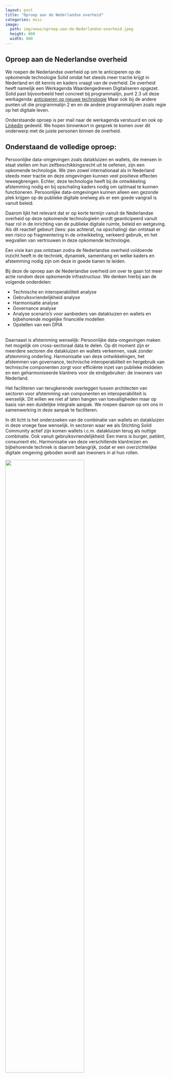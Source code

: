 ```yaml
---
layout: post
title: "Oproep aan de Nederlandse overheid"
categories: misc
image:
  path: img/news/oproep-aan-de-Nederlandse-overheid.jpeg
  height: 800
  width: 800
---
```


## Oproep aan de Nederlandse overheid

We roepen de Nederlandse overheid op om te anticiperen op de opkomende technologie Solid omdat het steeds meer tractie krijgt in Nederland en dit kennis en kaders vraagt van de overheid.
De overheid heeft namelijk een Werkagenda Waardengedreven Digitaliseren opgezet. 
Solid past bijvoorbeeld heel concreet bij programmalijn, punt 2.3 uit deze werkagenda: [anticiperen op nieuwe technologie](https://www.digitaleoverheid.nl/werkagenda-waardengedreven-digitaliseren/#Anticiperen-op-nieuwe-digitale-technologie-Overzicht) 
Maar ook bij de andere punten uit die programmalijn 2 en en de andere programmalijnen zoals regie op het digitale leven.
 
Onderstaande oproep is per mail naar de werkagenda verstuurd en ook op [Linkedin](https://www.linkedin.com/feed/update/urn:li:activity:7066374452388716545) gedeeld. We hopen binnenkort in gesprek te komen over dit onderwerp met de juiste personen binnen de overheid.

Onderstaand de volledige oproep:
------ 

Persoonlijke data-omgevingen zoals datakluizen en wallets, die mensen in staat stellen om hun zelfbeschikkingsrecht uit te oefenen, zijn een opkomende technologie.
We zien zowel internationaal als in Nederland steeds meer tractie en deze omgevingen kunnen veel positieve effecten teweegbrengen.
Echter, deze technologie heeft bij de ontwikkeling afstemming nodig en bij opschaling kaders nodig om optimaal te kunnen functioneren. 
Persoonlijke data-omgevingen kunnen alleen een gezonde plek krijgen op de publieke digitale snelweg als er een goede vangrail is vanuit beleid.

Daarom lijkt het relevant dat er op korte termijn vanuit de Nederlandse overheid op deze opkomende technologieën wordt geanticipeerd vanuit haar rol in de inrichting van de publieke digitale ruimte, beleid en wetgeving.
Als dit reactief gebeurt (lees: pas achteraf, na opschaling) dan ontstaat er een risico op fragmentering in de ontwikkeling, verkeerd gebruik, en het wegvallen van vertrouwen in deze opkomende technologie.

Een visie kan pas ontstaan zodra de Nederlandse overheid voldoende inzicht heeft in de techniek, dynamiek, samenhang en welke kaders en afstemming nodig zijn om deze in goede banen te leiden.

Bij deze de oproep aan de Nederlandse overheid om over te gaan tot meer actie rondom deze opkomende infrastructuur.
We denken hierbij aan de volgende onderdelen: <br>
- Technische en interoperabiliteit analyse <br>
- Gebruiksvriendelijkheid analyse <br>
- Harmonisatie analyse <br>
- Governance analyse <br>
- Analyse scenario’s voor aanbieders van datakluizen en wallets en bijbehorende mogelijke financiële modellen <br>
- Opstellen van een DPIA <br>
<br>
Daarnaast is afstemming wenselijk: Persoonlijke data-omgevingen maken het mogelijk om cross-sectoraal data te delen. Op dit moment zijn er meerdere sectoren die datakluizen en wallets verkennen, vaak zonder afstemming onderling.
Harmonisatie van deze ontwikkelingen, het afstemmen van governance, technische interoperabiliteit en hergebruik van technische componenten zorgt voor efficiënte inzet van publieke middelen en een geharmoniseerde klantreis voor de eindgebruiker: de inwoners van Nederland.

Het faciliteren van terugkerende overleggen tussen architecten van sectoren voor afstemming van componenten en interoperabiliteit is wenselijk. Dit willen we niet af laten hangen van toevalligheden maar op basis van een duidelijke integrale aanpak.
We roepen daarom op om ons in samenwerking in deze aanpak te faciliteren.

In dit licht is het onderzoeken van de combinatie van wallets en datakluizen in deze vroege fase wenselijk.
In sectoren waar we als Stichting Solid Community actief zijn komen wallets i.c.m. datakluizen terug als nuttige combinatie.
Ook vanuit gebruiksvriendelijkheid: Een mens is burger, patiënt, consument etc.
Harmonisatie van deze verschillende klantreizen en bijbehorende techniek is daarom belangrijk, zodat er een overzichtelijke digitale omgeving geboden wordt aan inwoners in al hun rollen.

<img src="https://www.solidcommunity.nl/img/news/oproep-aan-de-Nederlandse-overheid.jpeg" style="width:70%;">
